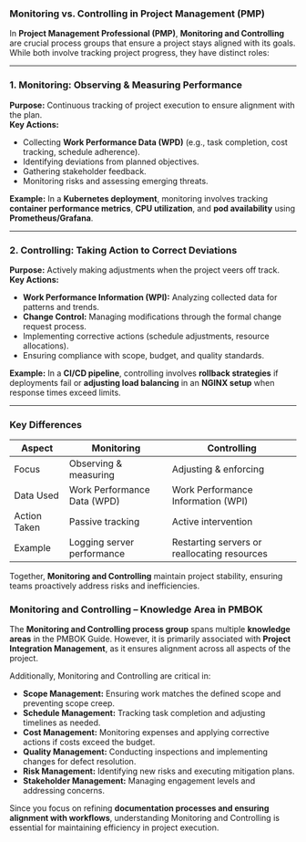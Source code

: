 ### **Monitoring vs. Controlling in Project Management (PMP)**

In **Project Management Professional (PMP)**, **Monitoring and Controlling** are crucial process groups that ensure a project stays aligned with its goals. While both involve tracking project progress, they have distinct roles:

---

### **1. Monitoring: Observing & Measuring Performance**

**Purpose:** Continuous tracking of project execution to ensure alignment with the plan.  
**Key Actions:**

- Collecting **Work Performance Data (WPD)** (e.g., task completion, cost tracking, schedule adherence).
- Identifying deviations from planned objectives.
- Gathering stakeholder feedback.
- Monitoring risks and assessing emerging threats.

**Example:** In a **Kubernetes deployment**, monitoring involves tracking **container performance metrics**, **CPU utilization**, and **pod availability** using **Prometheus/Grafana**.

---

### **2. Controlling: Taking Action to Correct Deviations**

**Purpose:** Actively making adjustments when the project veers off track.  
**Key Actions:**

- **Work Performance Information (WPI):** Analyzing collected data for patterns and trends.
- **Change Control:** Managing modifications through the formal change request process.
- Implementing corrective actions (schedule adjustments, resource allocations).
- Ensuring compliance with scope, budget, and quality standards.

**Example:** In a **CI/CD pipeline**, controlling involves **rollback strategies** if deployments fail or **adjusting load balancing** in an **NGINX setup** when response times exceed limits.

---

### **Key Differences**

| Aspect       | Monitoring                  | Controlling                                  |
| ------------ | --------------------------- | -------------------------------------------- |
| Focus        | Observing & measuring       | Adjusting & enforcing                        |
| Data Used    | Work Performance Data (WPD) | Work Performance Information (WPI)           |
| Action Taken | Passive tracking            | Active intervention                          |
| Example      | Logging server performance  | Restarting servers or reallocating resources |

Together, **Monitoring and Controlling** maintain project stability, ensuring teams proactively address risks and inefficiencies.

### **Monitoring and Controlling – Knowledge Area in PMBOK**

The **Monitoring and Controlling process group** spans multiple **knowledge areas** in the PMBOK Guide. However, it is primarily associated with **Project Integration Management**, as it ensures alignment across all aspects of the project.

Additionally, Monitoring and Controlling are critical in:

- **Scope Management:** Ensuring work matches the defined scope and preventing scope creep.
- **Schedule Management:** Tracking task completion and adjusting timelines as needed.
- **Cost Management:** Monitoring expenses and applying corrective actions if costs exceed the budget.
- **Quality Management:** Conducting inspections and implementing changes for defect resolution.
- **Risk Management:** Identifying new risks and executing mitigation plans.
- **Stakeholder Management:** Managing engagement levels and addressing concerns.

Since you focus on refining **documentation processes and ensuring alignment with workflows**, understanding Monitoring and Controlling is essential for maintaining efficiency in project execution.
